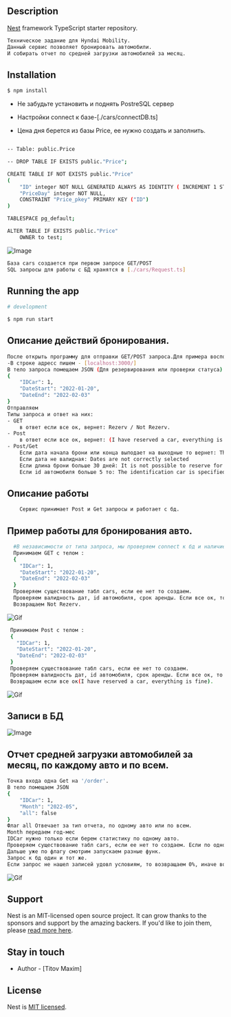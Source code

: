 ## Description

[Nest](https://github.com/nestjs/nest) framework TypeScript starter repository.
```bash
Техническое задание для Hyndai Mobility.
Данный сервис позволяет бронировать автомобили.
И собирать отчет по средней загрузки автомобилей за месяц.
```
## Installation

```bash
$ npm install
```


- Не забудьте установить и поднять PostreSQL сервер
- Настройки connect к базе-[./cars/connectDB.ts]
  
- Цена дня берется из базы Price, ее нужно создать и заполнить.
```bash

-- Table: public.Price

-- DROP TABLE IF EXISTS public."Price";

CREATE TABLE IF NOT EXISTS public."Price"
(
    "ID" integer NOT NULL GENERATED ALWAYS AS IDENTITY ( INCREMENT 1 START 1 MINVALUE 1 MAXVALUE 30 CACHE 1 ),
    "PriceDay" integer NOT NULL,
    CONSTRAINT "Price_pkey" PRIMARY KEY ("ID")
)

TABLESPACE pg_default;

ALTER TABLE IF EXISTS public."Price"
    OWNER to test;

```
![Image](https://raw.githubusercontent.com/Metaliist/NestForHyndai/master/image/price.png)    
```bash
База cars создается при первом запросе GET/POST 
SQL запросы для работы с БД хранятся в [./cars/Request.ts]
```

## Running the app

```bash
# development

$ npm run start
```
## Описание действий бронирования.
```bash
После открыть программу для отправки GET/POST запроса.Для примера воспользуемся POSTMAN.
-В строке адресс пишем - [localhost:3000/]
В тело запроса помещаем JSON (Для резервирования или проверки статуса)
{
    "IDCar": 1,
    "DateStart": "2022-01-20",
    "DateEnd": "2022-02-03"
} 
Отправляем
Типы запроса и ответ на них: 
- GET 
    в ответ если все ок, вернет: Rezerv / Not Rezerv.
- Post
    в ответ если все ок, вернет: (I have reserved a car, everything is fine) / (The car has already been reserved, choose another car or dates).
- Post/Get
    Если дата начала брони или конца выподает на выходные то вернет: The beginning or end of the lease should fall on weekdays
    Если дата не валидная: Dates are not correctly selected
    Если длина брони больше 30 дней: It is not possible to reserve for more than 30 days
    Если id автомобиля больше 5 то: The identification car is specified more than there is in the park 
```
## Описание работы
```bash
    Сервис принимает Post и Get запросы и работает с бд.

```
## Пример работы для бронирования авто. 
```bash
  #В независимости от типа запроса, мы проверяем connect к бд и наличие табл cars, если нет соедениения то создаем, и если нет table тоже создаем.
  Принимаем GET с телом :
  {
    "IDCar": 1,
    "DateStart": "2022-01-20",
    "DateEnd": "2022-02-03"
  } 
  Проверяем существование табл cars, если ее нет то создаем.
  Проверяем валидность дат, id автомобиля, срок аренды. Если все ок, то делаем select в бд и если записей в бд нет, то считаем что ссесии аренды нет для данных критериев.
  Возвращаем Not Rezerv.
 ``` 
 ![Gif](https://raw.githubusercontent.com/Metaliist/NestForHyndai/master/image/Get.gif)    
 ```bash
  Принимаем Post с телом :
  {
    "IDCar": 1,
    "DateStart": "2022-01-20",
    "DateEnd": "2022-02-03"
  } 
  Проверяем существование табл cars, если ее нет то создаем.
  Проверяем валидность дат, id автомобиля, срок аренды. Если все ок, то проверяем наличие ссесии для этих критериев, работает как и для GET, если ссесии нет, то рассчитываем стоимость и делаем Insert в бд, куда пишем ID(порядковый номер записи), IDcar(ID машины), DateStart(Дата начала аренды), DateEnd(Дата конца аренды), Price(стоимость аренды за весь срок). 
  Возвращаем если все ок(I have reserved a car, everything is fine).
```
![Gif](https://raw.githubusercontent.com/Metaliist/NestForHyndai/master/image/Post.gif)    
## Записи в БД

![Image](https://raw.githubusercontent.com/Metaliist/NestForHyndai/master/image/BD.png)

## Отчет средней загрузки автомобилей за месяц, по каждому авто и по всем.
```bash
Точка входа одна Get на '/order'. 
В тело помещаем JSON
{
    "IDCar": 1,
    "Month": "2022-05",
    "all": false 
}
Флаг all Отвечает за тип отчета, по одному авто или по всем.
Month передаем год-мес
IDCar нужно только если берем статистику по одному авто.
Проверяем существование табл cars, если ее нет то создаем. Если по одному авто, то проверяем валидность IDcar.
Дальше уже по флагу смотрим запускаем разные функ.
Запрос к бд один и тот же.
Если запрос не нашел записей удовл условиям, то возвращаем 0%, иначе возвращаем что вернул select
```
![Gif](https://raw.githubusercontent.com/Metaliist/NestForHyndai/master/image/report.gif)   
## Support

Nest is an MIT-licensed open source project. It can grow thanks to the sponsors and support by the amazing backers. If you'd like to join them, please [read more here](https://docs.nestjs.com/support).

## Stay in touch

- Author - [Titov Maxim]

## License

Nest is [MIT licensed](LICENSE).
